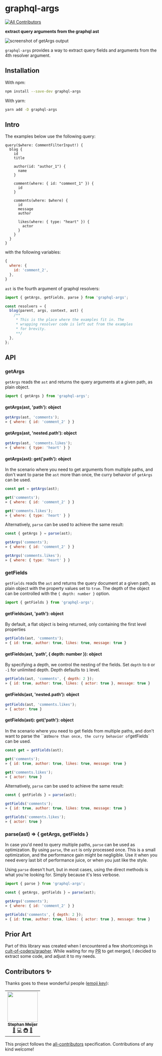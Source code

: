 # graphql-args

<!-- ALL-CONTRIBUTORS-BADGE:START - Do not remove or modify this section -->

[![All Contributors](https://img.shields.io/badge/all_contributors-1-orange.svg?style=flat-square)](#contributors-)

<!-- ALL-CONTRIBUTORS-BADGE:END -->

**extract query arguments from the graphql ast**

![screenshot of getArgs output](./docs/preview.png)

`graphql-args` provides a way to extract query fields and arguments from the 4th resolver argument.

## Installation

With npm:

```sh
npm install --save-dev graphql-args
```

With yarn:

```sh
yarn add -D graphql-args
```

## Intro

The examples below use the following query:

```gql
query($where: CommentFilterInput!) {
  blog {
    id
    title

    author(id: "author_1") {
      name
    }

    comment(where: { id: "comment_1" }) {
      id
    }

    comments(where: $where) {
      id
      message
      author

      likes(where: { type: "heart" }) {
        actor
      }
    }
  }
}
```

with the following variables:

```js
{
  where: {
    id: 'comment_2',
  },
}
```

`ast` is the fourth argument of graphql resolvers:

```js
import { getArgs, getFields, parse } from 'graphql-args';

const resolvers = {
  blog(parent, args, context, ast) {
    /**
     * This is the place where the examples fit in. The
     * wrapping resolver code is left out from the examples
     * for brevity.
     **/
  },
};
```

## API

### getArgs

`getArgs` reads the `ast` and returns the query arguments at a given path, as plain object.

```js
import { getArgs } from 'graphql-args';
```

#### getArgs(ast, 'path'): object

```js
getArgs(ast, 'comments');
» { where: { id: 'comment_2' } }
```

#### getArgs(ast, 'nested.path'): object

```js
getArgs(ast, 'comments.likes');
» { where: { type: 'heart' } }
```

#### getArgs(ast): get('path'): object

In the scenario where you need to get arguments from multiple paths, and don't want to parse the `ast` more than once, the curry behavior of `getArgs` can be used.

```js
const get = getArgs(ast);

get('comments');
» { where: { id: 'comment_2' } }

get('comments.likes');
» { where: { type: 'heart' } }
```

Alternatively, `parse` can be used to achieve the same result:

```js
const { getArgs } = parse(ast);

getArgs('comments');
» { where: { id: 'comment_2' } }

getArgs('comments.likes');
» { where: { type: 'heart' } }
```

### getFields

`getFields` reads the `ast` and returns the query document at a given path, as plain object with the property values set to `true`. The depth of the object can be controlled with the `{ depth: number }` option.

```js
import { getFields } from 'graphql-args';
```

#### getFields(ast, 'path'): object

By default, a flat object is being returned, only containing the first level properties

```js
getFields(ast, 'comments');
» { id: true, author: true, likes: true, message: true }
```

#### getFields(ast, 'path', { depth: number }): object

By specifying a depth, we control the nesting of the fields. Set `depth` to `0` or `-1` for unlimited depth. Depth defaults to `1` level.

```js
getFields(ast, 'comments', { depth: 2 });
» { id: true, author: true, likes: { actor: true }, message: true }
```

#### getFields(ast, 'nested.path'): object

```js
getFields(ast, 'comments.likes');
» { actor: true }
```

#### getFields(ast): get('path'): object

In the scenario where you need to get fields from multiple paths, and don't want to parse the ``ast` more than once, the curry behavior of `getFields` can be used.

```js
const get = getFields(ast);

get('comments');
» { id: true, author: true, likes: true, message: true }

get('comments.likes');
» { actor: true }
```

Alternatively, `parse` can be used to achieve the same result:

```js
const { getFields } = parse(ast);

getFields('comments');
» { id: true, author: true, likes: true, message: true }

getFields('comments.likes');
» { actor: true }
```

### parse(ast) => { getArgs, getFields }

In case you'd need to query multiple paths, `parse` can be used as optimization. By using `parse`, the `ast` is only processed once. This is a small optimization, and the performance gain might be negligible. Use it when you need every last bit of performance juice, or when you just like the style.

Using `parse` doesn't hurt, but in most cases, using the direct methods is what you're looking for. Simply because it's less verbose.

```js
import { parse } from 'graphql-args';

const { getArgs, getFields } = parse(ast);

getArgs('comments');
» { where: { id: 'comment_2' } }

getFields('comments', { depth: 2 });
» { id: true, author: true, likes: { actor: true }, message: true }
```

## Prior Art

Part of this library was created when I encountered a few shortcomings in [cult-of-coders/grapher](https://github.com/cult-of-coders/grapher). While waiting for my [PR](https://github.com/cult-of-coders/grapher/pull/435) to get merged, I decided to extract some code, and adjust it to my needs.

## Contributors ✨

Thanks goes to these wonderful people ([emoji key](https://allcontributors.org/docs/en/emoji-key)):

<!-- ALL-CONTRIBUTORS-LIST:START - Do not remove or modify this section -->
<!-- prettier-ignore-start -->
<!-- markdownlint-disable -->
<table>
  <tr>
      <td align="center"><a href="https://github.com/smeijer"><img src="https://avatars1.githubusercontent.com/u/1196524?v=4" width="100px;" alt=""/><br /><sub><b>Stephan Meijer</b></sub></a><br /><a href="#ideas-smeijer" title="Ideas, Planning, & Feedback">🤔</a> <a href="https://github.com/smeijer/graphql-args/commits?author=smeijer" title="Code">💻</a> <a href="#infra-smeijer" title="Infrastructure (Hosting, Build-Tools, etc)">🚇</a> <a href="#maintenance-smeijer" title="Maintenance">🚧</a></td>
    </tr>
</table>

<!-- markdownlint-enable -->
<!-- prettier-ignore-end -->

<!-- ALL-CONTRIBUTORS-LIST:END -->

This project follows the [all-contributors](https://github.com/all-contributors/all-contributors) specification. Contributions of any kind welcome!
